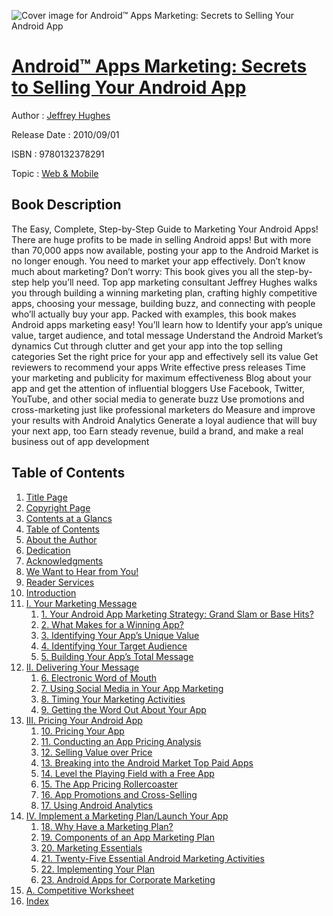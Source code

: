 ![Cover image for Android™ Apps Marketing: Secrets to Selling Your Android App](https://imgdetail.ebookreading.net/cover/cover/web_mobile/EB9780132378291.jpg)

[Android™ Apps Marketing: Secrets to Selling Your Android App](https://ebookreading.net/view/book/Android%E2%84%A2+Apps+Marketing%3A+Secrets+to+Selling+Your+Android+App-EB9780132378291_1.html "Android™ Apps Marketing: Secrets to Selling Your Android App")
====================================================================================================================

Author : [Jeffrey Hughes](https://ebookreading.net/search/author/Jeffrey+Hughes)

Release Date : 2010/09/01

ISBN : 9780132378291

Topic : [Web & Mobile](https://ebookreading.net/search/category/web-mobile)

Book Description
-----------------

The Easy, Complete, Step-by-Step Guide to Marketing Your Android Apps!
There are huge profits to be made in selling Android apps! But with more than 70,000 apps now available, posting your app to the Android Market is no longer enough. You need to market your app effectively. Don’t know much about marketing? Don’t worry: This book gives you all the step-by-step help you’ll need. Top app marketing consultant Jeffrey Hughes walks you through building a winning marketing plan, crafting highly competitive apps, choosing your message, building buzz, and connecting with people who’ll actually buy your app. Packed with examples, this book makes Android apps marketing easy! You’ll learn how to
  Identify your app’s unique value, target audience, and total message 
  Understand the Android Market’s dynamics 
  Cut through clutter and get your app into the top selling categories 
  Set the right price for your app and effectively sell its value 
  Get reviewers to recommend your apps 
  Write effective press releases 
  Time your marketing and publicity for maximum effectiveness 
  Blog about your app and get the attention of influential bloggers 
  Use Facebook, Twitter, YouTube, and other social media to generate buzz 
  Use promotions and cross-marketing just like professional marketers do 
  Measure and improve your results with Android Analytics 
  Generate a loyal audience that will buy your next app, too 
  Earn steady revenue, build a brand, and make a real business out of app development 
              
Table of Contents
-----------------

1. [Title Page](https://ebookreading.net/view/book/Android%E2%84%A2+Apps+Marketing%3A+Secrets+to+Selling+Your+Android+App-EB9780132378291_2.html)
1. [Copyright Page](https://ebookreading.net/view/book/Android%E2%84%A2+Apps+Marketing%3A+Secrets+to+Selling+Your+Android+App-EB9780132378291_3.html)
1. [Contents at a Glancs](https://ebookreading.net/view/book/Android%E2%84%A2+Apps+Marketing%3A+Secrets+to+Selling+Your+Android+App-EB9780132378291_4.html)
1. [Table of Contents](https://ebookreading.net/view/book/Android%E2%84%A2+Apps+Marketing%3A+Secrets+to+Selling+Your+Android+App-EB9780132378291_5.html#toc)
1. [About the Author](https://ebookreading.net/view/book/Android%E2%84%A2+Apps+Marketing%3A+Secrets+to+Selling+Your+Android+App-EB9780132378291_6.html#pre01)
1. [Dedication](https://ebookreading.net/view/book/Android%E2%84%A2+Apps+Marketing%3A+Secrets+to+Selling+Your+Android+App-EB9780132378291_7.html#ded01)
1. [Acknowledgments](https://ebookreading.net/view/book/Android%E2%84%A2+Apps+Marketing%3A+Secrets+to+Selling+Your+Android+App-EB9780132378291_8.html#pre02)
1. [We Want to Hear from You!](https://ebookreading.net/view/book/Android%E2%84%A2+Apps+Marketing%3A+Secrets+to+Selling+Your+Android+App-EB9780132378291_9.html#pre03)
1. [Reader Services](https://ebookreading.net/view/book/Android%E2%84%A2+Apps+Marketing%3A+Secrets+to+Selling+Your+Android+App-EB9780132378291_10.html#pre04)
1. [Introduction](https://ebookreading.net/view/book/Android%E2%84%A2+Apps+Marketing%3A+Secrets+to+Selling+Your+Android+App-EB9780132378291_11.html#ch00)
1. [I. Your Marketing Message](https://ebookreading.net/view/book/Android%E2%84%A2+Apps+Marketing%3A+Secrets+to+Selling+Your+Android+App-EB9780132378291_12.html#part01)
    1. [1. Your Android App Marketing Strategy: Grand Slam or Base Hits?](https://ebookreading.net/view/book/Android%E2%84%A2+Apps+Marketing%3A+Secrets+to+Selling+Your+Android+App-EB9780132378291_13.html#ch01)
    1. [2. What Makes for a Winning App?](https://ebookreading.net/view/book/Android%E2%84%A2+Apps+Marketing%3A+Secrets+to+Selling+Your+Android+App-EB9780132378291_14.html#ch02)
    1. [3. Identifying Your App’s Unique Value](https://ebookreading.net/view/book/Android%E2%84%A2+Apps+Marketing%3A+Secrets+to+Selling+Your+Android+App-EB9780132378291_15.html#ch03)
    1. [4. Identifying Your Target Audience](https://ebookreading.net/view/book/Android%E2%84%A2+Apps+Marketing%3A+Secrets+to+Selling+Your+Android+App-EB9780132378291_16.html#ch04)
    1. [5. Building Your App’s Total Message](https://ebookreading.net/view/book/Android%E2%84%A2+Apps+Marketing%3A+Secrets+to+Selling+Your+Android+App-EB9780132378291_17.html#ch05)
1. [II. Delivering Your Message](https://ebookreading.net/view/book/Android%E2%84%A2+Apps+Marketing%3A+Secrets+to+Selling+Your+Android+App-EB9780132378291_18.html#part02)
    1. [6. Electronic Word of Mouth](https://ebookreading.net/view/book/Android%E2%84%A2+Apps+Marketing%3A+Secrets+to+Selling+Your+Android+App-EB9780132378291_19.html#ch06)
    1. [7. Using Social Media in Your App Marketing](https://ebookreading.net/view/book/Android%E2%84%A2+Apps+Marketing%3A+Secrets+to+Selling+Your+Android+App-EB9780132378291_20.html#ch07)
    1. [8. Timing Your Marketing Activities](https://ebookreading.net/view/book/Android%E2%84%A2+Apps+Marketing%3A+Secrets+to+Selling+Your+Android+App-EB9780132378291_21.html#ch08)
    1. [9. Getting the Word Out About Your App](https://ebookreading.net/view/book/Android%E2%84%A2+Apps+Marketing%3A+Secrets+to+Selling+Your+Android+App-EB9780132378291_22.html#ch09)
1. [III. Pricing Your Android App](https://ebookreading.net/view/book/Android%E2%84%A2+Apps+Marketing%3A+Secrets+to+Selling+Your+Android+App-EB9780132378291_23.html#part03)
    1. [10. Pricing Your App](https://ebookreading.net/view/book/Android%E2%84%A2+Apps+Marketing%3A+Secrets+to+Selling+Your+Android+App-EB9780132378291_24.html)
    1. [11. Conducting an App Pricing Analysis](https://ebookreading.net/view/book/Android%E2%84%A2+Apps+Marketing%3A+Secrets+to+Selling+Your+Android+App-EB9780132378291_25.html#ch11)
    1. [12. Selling Value over Price](https://ebookreading.net/view/book/Android%E2%84%A2+Apps+Marketing%3A+Secrets+to+Selling+Your+Android+App-EB9780132378291_26.html#ch12)
    1. [13. Breaking into the Android Market Top Paid Apps](https://ebookreading.net/view/book/Android%E2%84%A2+Apps+Marketing%3A+Secrets+to+Selling+Your+Android+App-EB9780132378291_27.html#ch13)
    1. [14. Level the Playing Field with a Free App](https://ebookreading.net/view/book/Android%E2%84%A2+Apps+Marketing%3A+Secrets+to+Selling+Your+Android+App-EB9780132378291_28.html#ch14)
    1. [15. The App Pricing Rollercoaster](https://ebookreading.net/view/book/Android%E2%84%A2+Apps+Marketing%3A+Secrets+to+Selling+Your+Android+App-EB9780132378291_29.html#ch15)
    1. [16. App Promotions and Cross-Selling](https://ebookreading.net/view/book/Android%E2%84%A2+Apps+Marketing%3A+Secrets+to+Selling+Your+Android+App-EB9780132378291_30.html#ch16)
    1. [17. Using Android Analytics](https://ebookreading.net/view/book/Android%E2%84%A2+Apps+Marketing%3A+Secrets+to+Selling+Your+Android+App-EB9780132378291_31.html#ch17)
1. [IV. Implement a Marketing Plan/Launch Your App](https://ebookreading.net/view/book/Android%E2%84%A2+Apps+Marketing%3A+Secrets+to+Selling+Your+Android+App-EB9780132378291_32.html#part04)
    1. [18. Why Have a Marketing Plan?](https://ebookreading.net/view/book/Android%E2%84%A2+Apps+Marketing%3A+Secrets+to+Selling+Your+Android+App-EB9780132378291_33.html)
    1. [19. Components of an App Marketing Plan](https://ebookreading.net/view/book/Android%E2%84%A2+Apps+Marketing%3A+Secrets+to+Selling+Your+Android+App-EB9780132378291_34.html#ch19)
    1. [20. Marketing Essentials](https://ebookreading.net/view/book/Android%E2%84%A2+Apps+Marketing%3A+Secrets+to+Selling+Your+Android+App-EB9780132378291_35.html#ch20)
    1. [21. Twenty-Five Essential Android Marketing Activities](https://ebookreading.net/view/book/Android%E2%84%A2+Apps+Marketing%3A+Secrets+to+Selling+Your+Android+App-EB9780132378291_36.html#ch21)
    1. [22. Implementing Your Plan](https://ebookreading.net/view/book/Android%E2%84%A2+Apps+Marketing%3A+Secrets+to+Selling+Your+Android+App-EB9780132378291_37.html#ch22)
    1. [23. Android Apps for Corporate Marketing](https://ebookreading.net/view/book/Android%E2%84%A2+Apps+Marketing%3A+Secrets+to+Selling+Your+Android+App-EB9780132378291_38.html#ch23)
1. [A. Competitive Worksheet](https://ebookreading.net/view/book/Android%E2%84%A2+Apps+Marketing%3A+Secrets+to+Selling+Your+Android+App-EB9780132378291_39.html#app01)
1. [Index](https://ebookreading.net/view/book/Android%E2%84%A2+Apps+Marketing%3A+Secrets+to+Selling+Your+Android+App-EB9780132378291_40.html#index)
